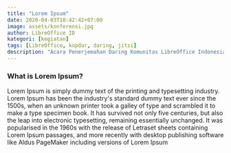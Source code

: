 ```yaml
---
title: "Lorem Ipsum"
date: 2020-04-03T18:42:42+07:00
image: assets/konferensi.jpg
author: LibreOffice ID
kategori: [kegiatan]
tags: [LibreOffice, kopdar, daring, jitsi]
description: "Acara Penerjemahan Daring Komunitas LibreOffice Indonesia"
---
```


### What is Lorem Ipsum?

Lorem Ipsum is simply dummy text of the printing and typesetting industry. Lorem Ipsum has been the industry's standard dummy text ever since the 1500s, when an unknown printer took a galley of type and scrambled it to make a type specimen book. It has survived not only five centuries, but also the leap into electronic typesetting, remaining essentially unchanged. It was popularised in the 1960s with the release of Letraset sheets containing Lorem Ipsum passages, and more recently with desktop publishing software like Aldus PageMaker including versions of Lorem Ipsum